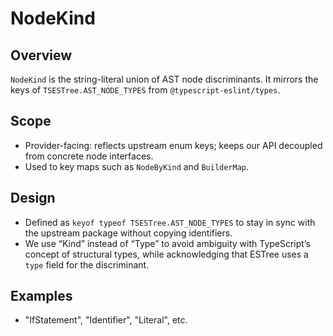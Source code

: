 # NodeKind

## Overview

`NodeKind` is the string-literal union of AST node discriminants. It mirrors the
keys of `TSESTree.AST_NODE_TYPES` from `@typescript-eslint/types`.

## Scope

- Provider-facing: reflects upstream enum keys; keeps our API decoupled from
  concrete node interfaces.
- Used to key maps such as `NodeByKind` and `BuilderMap`.

## Design

- Defined as `keyof typeof TSESTree.AST_NODE_TYPES` to stay in sync with the
  upstream package without copying identifiers.
- We use “Kind” instead of “Type” to avoid ambiguity with TypeScript’s concept
  of structural types, while acknowledging that ESTree uses a `type` field for
  the discriminant.

## Examples

- "IfStatement", "Identifier", "Literal", etc.
